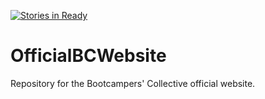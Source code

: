 [![Stories in Ready](https://badge.waffle.io/BootcampersCollective/OfficalBCWebsite.png?label=ready&title=Ready)](https://waffle.io/BootcampersCollective/OfficalBCWebsite)

# OfficialBCWebsite
Repository for the Bootcampers' Collective official website. 
